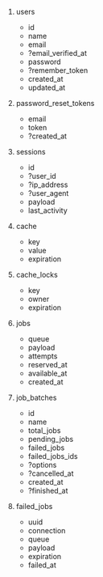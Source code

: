 1. users

    - id
    - name
    - email
    - ?email_verified_at
    - password
    - ?remember_token
    - created_at
    - updated_at

1. password_reset_tokens

    - email
    - token
    - ?created_at

1. sessions

    - id
    - ?user_id
    - ?ip_address
    - ?user_agent
    - payload
    - last_activity

1. cache

    - key
    - value
    - expiration

1. cache_locks

    - key
    - owner
    - expiration

1. jobs

    - queue
    - payload
    - attempts
    - reserved_at
    - available_at
    - created_at

1. job_batches

    - id
    - name
    - total_jobs
    - pending_jobs
    - failed_jobs
    - failed_jobs_ids
    - ?options
    - ?cancelled_at
    - created_at
    - ?finished_at

1. failed_jobs

    - uuid
    - connection
    - queue
    - payload
    - expiration
    - failed_at
